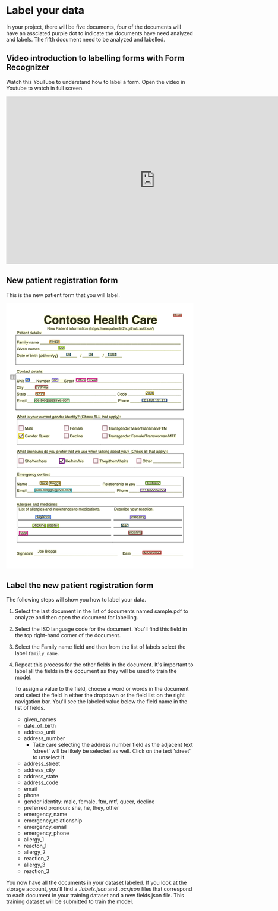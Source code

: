 # Label your data

In your project, there will be five documents, four of the documents will have an assciated purple dot to indicate the documents have need analyzed and labels. The fifth document need to be analyzed and labelled.

## Video introduction to labelling forms with Form Recognizer

Watch this YouTube to understand how to label a form. Open the video in Youtube to watch in full screen.

<iframe width="800" height="450" src="https://www.youtube.com/embed/d1QHX47mSDo" title="YouTube video player" frameborder="0" allow="accelerometer; autoplay; clipboard-write; encrypted-media; gyroscope; picture-in-picture" allowfullscreen></iframe>

## New patient registration form

This is the new patient form that you will label.

![The image shows the label data panel](./img/label-data-panel.png)

## Label the new patient registration form

The following steps will show you how to label your data.

1. Select the last document in the list of documents named sample.pdf to analyze and then open the document for labelling.
1. Select the ISO language code for the document. You'll find this field in the top right-hand corner of the document.
1. Select the Family name field and then from the list of labels select the label `family_name`.
1. Repeat this process for the other fields in the document. It's important to label all the fields in the document as they will be used to train the model.

    To assign a value to the field, choose a word or words in the document and select the field in either the dropdown or the field list on the right navigation bar. You'll see the labeled value below the field name in the list of fields.

    - given_names
    - date_of_birth
    - address_unit
    - address_number
        - Take care selecting the address number field as the adjacent text 'street' will be likely be selected as well. Click on the text 'street' to unselect it.
    - address_street
    - address_city
    - address_state
    - address_code
    - email
    - phone
    - gender identity: male, female, ftm, mtf, queer, decline
    - preferred pronoun: she, he, they, other
    - emergency_name
    - emergency_relationship
    - emergency_email
    - emergency_phone
    - allergy_1
    - reacton_1
    - allergy_2
    - reaction_2
    - allergy_3
    - reaction_3

You now have all the documents in your dataset labeled. If you look at the storage account, you'll find a *.labels.json* and *.ocr.json* files that correspond to each document in your training dataset and a new fields.json file. This training dataset will be submitted to train the model.
